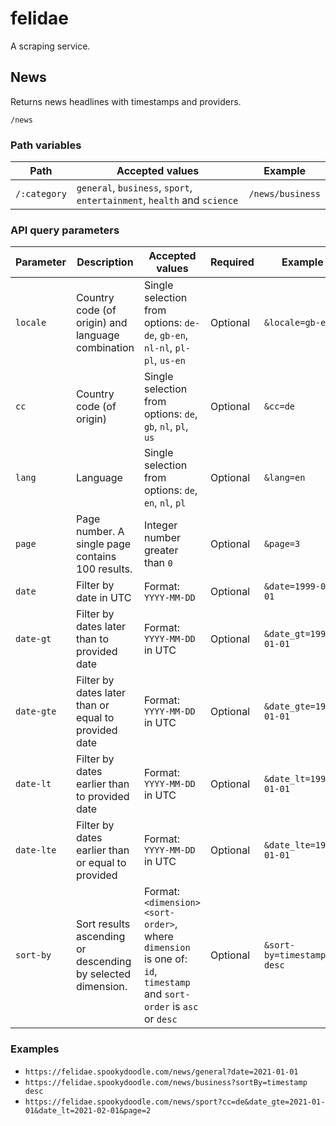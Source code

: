 # felidae

A scraping service.

## News

Returns news headlines with timestamps and providers.

`/news`

### Path variables

| Path | Accepted values | Example |
| --- | --- | --- |
|`/:category` | `general`, `business`, `sport`, `entertainment`, `health` and `science` | `/news/business` |

### API query parameters

| Parameter | Description | Accepted values | Required | Example |
| --- | --- | --- | --- | --- | 
| `locale` | Country code (of origin) and language combination | Single selection from options: `de-de`, `gb-en`, `nl-nl`, `pl-pl`, `us-en` | Optional | `&locale=gb-en` |
| `cc` | Country code (of origin) | Single selection from options: `de`, `gb`, `nl`, `pl`, `us` | Optional | `&cc=de` |
| `lang` | Language | Single selection from options:  `de`, `en`, `nl`, `pl` | Optional | `&lang=en` |
| `page` | Page number. A single page contains 100 results. | Integer number greater than `0` | Optional | `&page=3` |
| `date` | Filter by date in UTC | Format: `YYYY-MM-DD` | Optional | `&date=1999-01-01` |
| `date-gt` | Filter by dates later than to provided date | Format: `YYYY-MM-DD` in UTC | Optional | `&date_gt=1999-01-01` |
| `date-gte` | Filter by dates later than or equal to provided date | Format: `YYYY-MM-DD` in UTC | Optional | `&date_gte=1999-01-01` |
| `date-lt` | Filter by dates earlier than to provided date | Format: `YYYY-MM-DD` in UTC | Optional | `&date_lt=1999-01-01` |
| `date-lte` | Filter by dates earlier than or equal to provided | Format: `YYYY-MM-DD` in UTC | Optional | `&date_lte=1999-01-01` |
| `sort-by` | Sort results ascending or descending by selected dimension. | Format: `<dimension> <sort-order>`, where `dimension` is one of: `id`, `timestamp` and `sort-order` is `asc` or `desc` | Optional | `&sort-by=timestamp desc` |

### Examples

- `https://felidae.spookydoodle.com/news/general?date=2021-01-01`
- `https://felidae.spookydoodle.com/news/business?sortBy=timestamp desc`
- `https://felidae.spookydoodle.com/news/sport?cc=de&date_gte=2021-01-01&date_lt=2021-02-01&page=2`